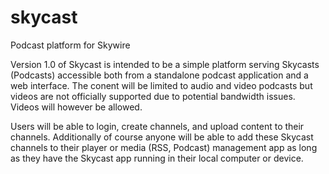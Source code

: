 # skycast
Podcast platform for Skywire 

Version 1.0 of Skycast is intended to be a simple platform serving Skycasts (Podcasts) accessible both from a standalone podcast application and a web interface. The conent will be limited to audio and video podcasts but videos are not officially supported due to potential bandwidth issues. Videos will however be allowed. 

Users will be able to login, create channels, and upload content to their channels. Additionally of course anyone will be able to add these Skycast channels to their player or media (RSS, Podcast) management app as long as they have the Skycast app running in their local computer or device.
